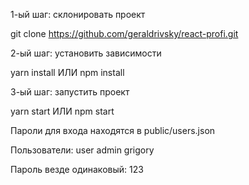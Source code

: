 1-ый шаг: склонировать проект 

git clone https://github.com/geraldrivsky/react-profi.git


2-ый шаг: установить зависимости

yarn install
ИЛИ
npm install


3-ый шаг: запустить проект

yarn start
ИЛИ
npm start

Пароли для входа находятся в public/users.json

Пользователи:
user
admin
grigory

Пароль везде одинаковый:
123
